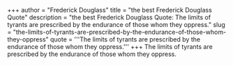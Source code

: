 +++
author = "Frederick Douglass"
title = "the best Frederick Douglass Quote"
description = "the best Frederick Douglass Quote: The limits of tyrants are prescribed by the endurance of those whom they oppress."
slug = "the-limits-of-tyrants-are-prescribed-by-the-endurance-of-those-whom-they-oppress"
quote = '''The limits of tyrants are prescribed by the endurance of those whom they oppress.'''
+++
The limits of tyrants are prescribed by the endurance of those whom they oppress.
